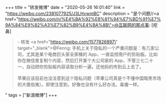 +++
title = "转发微博"
date = "2020-05-26 16:01:40"
link = "https://weibo.com/2381077925/J3LHvwmBC"
description = "是个问题//<a href=\"https://weibo.com/n/%E4%BA%92%E8%81%94%E7%BD%91%E7%9A%84%E9%82%A3%E7%82%B9%E4%BA%8B\">@互联网的那点事</a>: [挖鼻]<br><blockquote> - 转发 <a href=\"https://weibo.com/1577826897\" target=\"_blank\">@Fenng</a>: 手机上关于隐私的一个严重问题是：有几家公司，尤其是某个电商巨头家全家桶的 App，一直监控用户的剪贴板。比如你在微信里复制个内容，然后打开某个大公司家的 App，不管三七二十一，自动把你剪贴板内容读取分析一遍，还他妈的传到云上去了。<br><br>苹果应该目前也没注意到这个隐私问题（苹果公司真是个不懂中国暗黑市场的大傻伯夷）。即使注意到，好像也没有什么好办法。毒瘤一样。</blockquote>"
tags = ["新浪微博"]
+++
